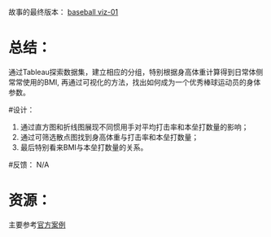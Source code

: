 

故事的最终版本： [baseball viz-01](https://public.tableau.com/shared/BTPMT9TNB?:display_count=yes)

# 总结：

通过Tableau探索数据集，建立相应的分组，特别根据身高体重计算得到日常体侧常常使用的BMI, 再通过可视化的方法，找出如何成为一个优秀棒球运动员的身体参数。 

#设计：
1. 通过直方图和折线图展现不同惯用手对平均打击率和本垒打数量的影响；
2. 通过可筛选散点图找到身高体重与打击率和本垒打数量；
3. 最后特别看来BMI与本垒打数量的关系。

#反馈：
N/A


# 资源：

主要参考[官方案例](https://www.tableau.com/learn/tutorials/on-demand/story-points)




